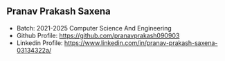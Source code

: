 ## Pranav Prakash Saxena
- Batch: 2021-2025 Computer Science And Engineering
- Github Profile: https://github.com/pranavprakash090903
- Linkedin Profile: https://www.linkedin.com/in/pranav-prakash-saxena-03134322a/
